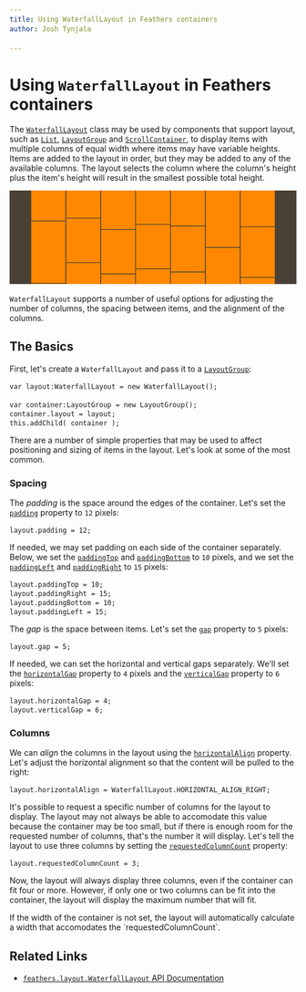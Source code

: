 ```yaml
---
title: Using WaterfallLayout in Feathers containers  
author: Josh Tynjala

---
```

# Using `WaterfallLayout` in Feathers containers

The [`WaterfallLayout`](../api-reference/feathers/layout/WaterfallLayout.html) class may be used by components that support layout, such as [`List`](list.html), [`LayoutGroup`](layout-group.html) and [`ScrollContainer`](scroll-container.html), to display items with multiple columns of equal width where items may have variable heights. Items are added to the layout in order, but they may be added to any of the available columns. The layout selects the column where the column's height plus the item's height will result in the smallest possible total height.

<picture><img src="images/waterfall-layout.png" srcset="images/waterfall-layout@2x.png 2x" alt="Screenshot of Feathers WaterfallLayout" /></picture>

`WaterfallLayout` supports a number of useful options for adjusting the number of columns, the spacing between items, and the alignment of the columns.

## The Basics

First, let's create a `WaterfallLayout` and pass it to a [`LayoutGroup`](layout-group.html):

``` code
var layout:WaterfallLayout = new WaterfallLayout();
 
var container:LayoutGroup = new LayoutGroup();
container.layout = layout;
this.addChild( container );
```

There are a number of simple properties that may be used to affect positioning and sizing of items in the layout. Let's look at some of the most common.

### Spacing

The *padding* is the space around the edges of the container. Let's set the [`padding`](../api-reference/feathers/layout/WaterfallLayout.html#padding) property to `12` pixels:

``` code
layout.padding = 12;
```

If needed, we may set padding on each side of the container separately. Below, we set the [`paddingTop`](../api-reference/feathers/layout/WaterfallLayout.html#paddingTop) and [`paddingBottom`](../api-reference/feathers/layout/WaterfallLayout.html#paddingBottom) to `10` pixels, and we set the [`paddingLeft`](../api-reference/feathers/layout/WaterfallLayout.html#paddingLeft) and [`paddingRight`](../api-reference/feathers/layout/WaterfallLayout.html#paddingRight) to `15` pixels:

``` code
layout.paddingTop = 10;
layout.paddingRight = 15;
layout.paddingBottom = 10;
layout.paddingLeft = 15;
```

The *gap* is the space between items. Let's set the [`gap`](../api-reference/feathers/layout/WaterfallLayout.html#gap) property to `5` pixels:

``` code
layout.gap = 5;
```

If needed, we can set the horizontal and vertical gaps separately. We'll set the [`horizontalGap`](../api-reference/feathers/layout/WaterfallLayout.html#horizontalGap) property to `4` pixels and the [`verticalGap`](../api-reference/feathers/layout/WaterfallLayout.html#verticalGap) property to `6` pixels:

``` code
layout.horizontalGap = 4;
layout.verticalGap = 6;
```

### Columns

We can *align* the columns in the layout using the [`horizontalAlign`](../api-reference/feathers/layout/WaterfallLayout.html#horizontalAlign) property. Let's adjust the horizontal alignment so that the content will be pulled to the right:

``` code
layout.horizontalAlign = WaterfallLayout.HORIZONTAL_ALIGN_RIGHT;
```

It's possible to request a specific number of columns for the layout to display. The layout may not always be able to accomodate this value because the container may be too small, but if there is enough room for the requested number of columns, that's the number it will display. Let's tell the layout to use three columns by setting the [`requestedColumnCount`](../api-reference/feathers/layout/WaterfallLayout.html#requestedColumnCount) property:

``` code
layout.requestedColumnCount = 3;
```

Now, the layout will always display three columns, even if the container can fit four or more. However, if only one or two columns can be fit into the container, the layout will display the maximum number that will fit.

<aside class="info">If the width of the container is not set, the layout will automatically calculate a width that accomodates the `requestedColumnCount`.</aside>

## Related Links

-   [`feathers.layout.WaterfallLayout` API Documentation](../api-reference/feathers/layout/WaterfallLayout.html)